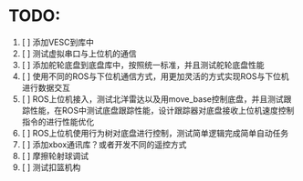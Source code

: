 # TODO:

1. [ ] 添加VESC到库中
2. [ ] 测试虚拟串口与上位机的通信
3. [ ] 添加舵轮底盘到底盘库中，按照统一标准，并且测试舵轮底盘性能
4. [ ] 使用不同的ROS与下位机通信方式，用更加灵活的方式实现ROS与下位机进行数据交互  
5. [ ] ROS上位机接入，测试北洋雷达以及用move_base控制底盘，并且测试跟踪性能，在ROS中测试底盘跟踪性能，设计跟踪器对底盘接收上位机速度控制指令的进行性能优化
6. [ ] ROS上位机使用行为树对底盘进行控制，测试简单逻辑完成简单自动任务
7. [ ] 添加xbox通讯库？或者开发不同的遥控方式
8. [ ] 摩擦轮射球调试
9. [ ] 测试扣篮机构 




